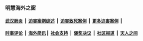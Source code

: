 
### 明慧海外之窗

####  [武汉肺炎](indexes/365.md?t=02250900) &nbsp;|&nbsp;  [迫害案例综述](indexes/328.md?t=02250900) &nbsp;|&nbsp; [迫害致死案例](indexes/277.md?t=02250900)  &nbsp;|&nbsp; [更多迫害案例](indexes/81.md?t=02250900)  &nbsp;|&nbsp; 
####  [时事评论](indexes/19.md?t=02250900) &nbsp;|&nbsp; [海外简讯](indexes/245.md?t=02250900)&nbsp;|&nbsp;  [社会支持](indexes/140.md?t=02250900) &nbsp;|&nbsp; [褒奖决议](indexes/282.md?t=02250900) &nbsp;|&nbsp; [社区报道](indexes/91.md?t=02250900)  &nbsp;|&nbsp; [天人之间](indexes/78.md?t=02250900) 

